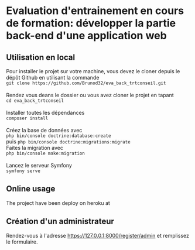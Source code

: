 # Evaluation d'entrainement en cours de formation: développer la partie back-end d'une application web

## Utilisation en local

Pour installer le projet sur votre machine, vous devez le cloner depuis le dépôt Github en utilisant la commande
<br/>
  `git clone https://github.com/Brunod32/eva_back_trtconseil.git`  
<br/>
  Rendez vous deans le dossier ou vous avez cloner le projet en tapant
<br/>
 `cd eva_back_trtconseil`  
<br/>
 Installer toutes les dépendances 
 <br/> 
 `composer install`  
<br/>
  Créez la base de données avec
 <br/>
  `php bin/console doctrine:database:create`  
  puis `php bin/console doctrine:migrations:migrate`
<br/>
  Faites la migration avec 
 <br/>
 `php bin/console make:migration`  
<br/>
  Lancez le serveur Symfony 
 <br/>
  `symfony serve`  


## Online usage

The project have been deploy on heroku at  


## Création d'un administrateur

Rendez-vous à l'adresse https://127.0.0.1:8000/register/admin et remplissez le formulaire.
